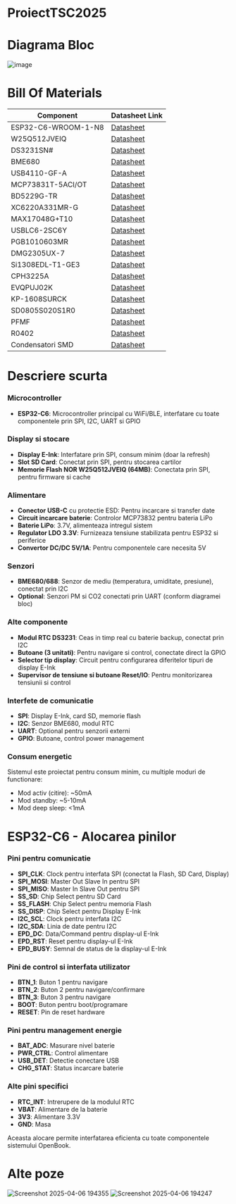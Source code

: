 # ProiectTSC2025

# Diagrama Bloc

![image](https://github.com/user-attachments/assets/395cf2fa-9804-4bfd-8931-e923f9c445ed)

# Bill Of Materials

| Component | Datasheet Link |
|-----------|---------------|
| ESP32-C6-WROOM-1-N8 | [Datasheet](https://www.espressif.com/sites/default/files/documentation/esp32-c6-wroom-1_datasheet_en.pdf) |
| W25Q512JVEIQ | [Datasheet](https://www.winbond.com/resource-files/W25Q512JV%20RevI%20112518.pdf) |
| DS3231SN# | [Datasheet](https://www.analog.com/media/en/technical-documentation/data-sheets/ds3231.pdf) |
| BME680 | [Datasheet](https://www.bosch-sensortec.com/media/boschsensortec/downloads/datasheets/bst-bme680-ds001.pdf) |
| USB4110-GF-A | [Datasheet](https://www.gct.co/connector/usb4110) |
| MCP73831T-5ACI/OT | [Datasheet](https://ww1.microchip.com/downloads/en/DeviceDoc/MCP73831-Family-Data-Sheet-DS20001984H.pdf) |
| BD5229G-TR | [Datasheet](https://fscdn.rohm.com/en/products/databook/datasheet/ic/power/linear_regulator/bd5230g-e.pdf) |
| XC6220A331MR-G | [Datasheet](https://www.torexsemi.com/file/xc6220/XC6220.pdf) |
| MAX17048G+T10 | [Datasheet](https://www.analog.com/media/en/technical-documentation/data-sheets/max17048-max17049.pdf) |
| USBLC6-2SC6Y | [Datasheet](https://www.st.com/resource/en/datasheet/usblc6-2.pdf) |
| PGB1010603MR | [Datasheet](https://www.littelfuse.com/~/media/electronics/datasheets/esd_suppression/littelfuse_esd_suppression_pgb1_datasheet.pdf.pdf) |
| DMG2305UX-7 | [Datasheet](https://www.diodes.com/assets/Datasheets/DMG2305UX.pdf) |
| Si1308EDL-T1-GE3 | [Datasheet](https://www.vishay.com/docs/68834/si1308edl.pdf) |
| CPH3225A | [Datasheet](https://datasheet.lcsc.com/lcsc/2110251730_TXC-Corporation-7M-12000MAAE_C547233.pdf) |
| EVQPUJ02K | [Datasheet](https://industrial.panasonic.com/cdbs/www-data/pdf/ATV0000/ATV0000C5.pdf) |
| KP-1608SURCK | [Datasheet](https://www.kingbright.com/attachments/file/psearch/000/00/00/KP-1608SURCK(Ver.15).pdf) |
| SD0805S020S1R0 | [Datasheet](https://www.bourns.com/docs/product-datasheets/sd.pdf) |
| PFMF | [Datasheet](https://www.littelfuse.com/~/media/electronics/datasheets/fuses/littelfuse_fuse_pfmf_datasheet.pdf) |
| R0402 | [Datasheet](https://www.yageo.com/upload/media/product/productsearch/datasheet/rchip/PYu-RC_Group_51_RoHS_L_11.pdf) |
| Condensatori SMD | [Datasheet](https://www.yageo.com/upload/media/product/productsearch/datasheet/mlcc/UPY-GPHC_X7R_16V-to-50V_18.pdf) |

# Descriere scurta

### Microcontroller
- **ESP32-C6**: Microcontroller principal cu WiFi/BLE, interfatare cu toate componentele prin SPI, I2C, UART si GPIO

### Display si stocare
- **Display E-Ink**: Interfatare prin SPI, consum minim (doar la refresh)
- **Slot SD Card**: Conectat prin SPI, pentru stocarea cartilor
- **Memorie Flash NOR W25Q512JVEIQ (64MB)**: Conectata prin SPI, pentru firmware si cache

### Alimentare
- **Conector USB-C** cu protectie ESD: Pentru incarcare si transfer date
- **Circuit incarcare baterie**: Controlor MCP73832 pentru bateria LiPo
- **Baterie LiPo**: 3.7V, alimenteaza intregul sistem
- **Regulator LDO 3.3V**: Furnizeaza tensiune stabilizata pentru ESP32 si periferice
- **Convertor DC/DC 5V/1A**: Pentru componentele care necesita 5V

### Senzori
- **BME680/688**: Senzor de mediu (temperatura, umiditate, presiune), conectat prin I2C
- **Optional**: Senzori PM si CO2 conectati prin UART (conform diagramei bloc)

### Alte componente
- **Modul RTC DS3231**: Ceas in timp real cu baterie backup, conectat prin I2C
- **Butoane (3 unitati)**: Pentru navigare si control, conectate direct la GPIO
- **Selector tip display**: Circuit pentru configurarea diferitelor tipuri de display E-Ink
- **Supervisor de tensiune si butoane Reset/IO**: Pentru monitorizarea tensiunii si control

### Interfete de comunicatie
- **SPI**: Display E-Ink, card SD, memorie flash
- **I2C**: Senzor BME680, modul RTC
- **UART**: Optional pentru senzorii externi
- **GPIO**: Butoane, control power management

### Consum energetic
Sistemul este proiectat pentru consum minim, cu multiple moduri de functionare:
- Mod activ (citire): ~50mA
- Mod standby: ~5-10mA
- Mod deep sleep: <1mA

# ESP32-C6 - Alocarea pinilor

### Pini pentru comunicatie
- **SPI_CLK**: Clock pentru interfata SPI (conectat la Flash, SD Card, Display)
- **SPI_MOSI**: Master Out Slave In pentru SPI
- **SPI_MISO**: Master In Slave Out pentru SPI
- **SS_SD**: Chip Select pentru SD Card
- **SS_FLASH**: Chip Select pentru memoria Flash
- **SS_DISP**: Chip Select pentru Display E-Ink
- **I2C_SCL**: Clock pentru interfata I2C
- **I2C_SDA**: Linia de date pentru I2C
- **EPD_DC**: Data/Command pentru display-ul E-Ink
- **EPD_RST**: Reset pentru display-ul E-Ink
- **EPD_BUSY**: Semnal de status de la display-ul E-Ink

### Pini de control si interfata utilizator
- **BTN_1**: Buton 1 pentru navigare
- **BTN_2**: Buton 2 pentru navigare/confirmare
- **BTN_3**: Buton 3 pentru navigare
- **BOOT**: Buton pentru boot/programare
- **RESET**: Pin de reset hardware

### Pini pentru management energie
- **BAT_ADC**: Masurare nivel baterie
- **PWR_CTRL**: Control alimentare
- **USB_DET**: Detectie conectare USB
- **CHG_STAT**: Status incarcare baterie

### Alte pini specifici
- **RTC_INT**: Intrerupere de la modulul RTC
- **VBAT**: Alimentare de la baterie
- **3V3**: Alimentare 3.3V
- **GND**: Masa

Aceasta alocare permite interfatarea eficienta cu toate componentele sistemului OpenBook.

# Alte poze

![Screenshot 2025-04-06 194355](https://github.com/user-attachments/assets/f6a0d3d8-5469-4f42-b72e-c700dec84ab4)
![Screenshot 2025-04-06 194247](https://github.com/user-attachments/assets/bac51ebf-e645-47f2-8099-25c2ea2e21cb)



